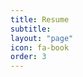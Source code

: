```yaml
---
title: Resume
subtitle:
layout: "page"
icon: fa-book
order: 3
---
```

<a href="#" class="image featured"><img src="11-11-2018 .pdf" alt="" /></a>


